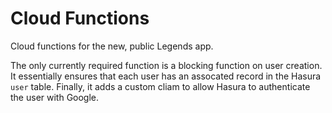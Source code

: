 # Cloud Functions

Cloud functions for the new, public Legends app. 

The only currently required function is a blocking function on user creation. It essentially ensures that each user has an assocated record in the Hasura `user` table. Finally, it adds a custom cliam to allow Hasura to authenticate the user with Google.